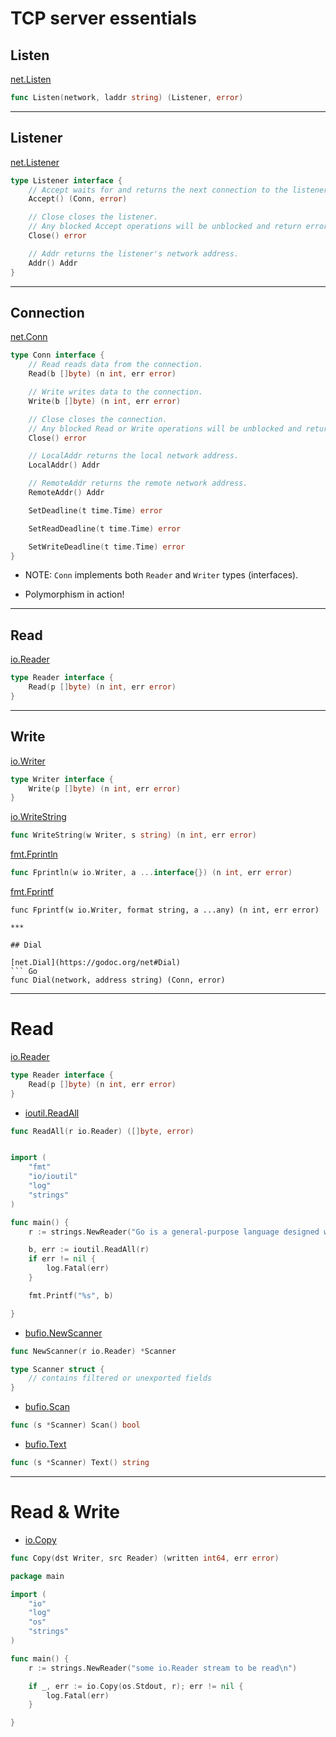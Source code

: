 # TCP server essentials

## Listen
 
[net.Listen](https://godoc.org/net#Listen)
``` Go
func Listen(network, laddr string) (Listener, error)
```

***

## Listener

[net.Listener](https://godoc.org/net#Listener)
``` Go
type Listener interface {
    // Accept waits for and returns the next connection to the listener.
    Accept() (Conn, error)

    // Close closes the listener.
    // Any blocked Accept operations will be unblocked and return errors.
    Close() error

    // Addr returns the listener's network address.
    Addr() Addr
}
```

***

## Connection

[net.Conn](https://godoc.org/net#Conn)
``` Go
type Conn interface {
    // Read reads data from the connection.
    Read(b []byte) (n int, err error)

    // Write writes data to the connection.
    Write(b []byte) (n int, err error)

    // Close closes the connection.
    // Any blocked Read or Write operations will be unblocked and return errors.
    Close() error

    // LocalAddr returns the local network address.
    LocalAddr() Addr

    // RemoteAddr returns the remote network address.
    RemoteAddr() Addr

    SetDeadline(t time.Time) error

    SetReadDeadline(t time.Time) error

    SetWriteDeadline(t time.Time) error
}
```

* NOTE: `Conn` implements both `Reader` and `Writer` types (interfaces). 

* Polymorphism in action!

***

## Read

[io.Reader](https://pkg.go.dev/io#Reader)
```Go
type Reader interface {
	Read(p []byte) (n int, err error)
}
```
***

## Write
[io.Writer](https://pkg.go.dev/io#Writer)
```Go
type Writer interface {
	Write(p []byte) (n int, err error)
}
```

[io.WriteString](https://godoc.org/io#WriteString)
``` Go
func WriteString(w Writer, s string) (n int, err error)
```

[fmt.Fprintln](https://godoc.org/fmt#Fprintln)
``` Go
func Fprintln(w io.Writer, a ...interface{}) (n int, err error)
```

[fmt.Fprintf](https://pkg.go.dev/fmt#Fprintf)
```
func Fprintf(w io.Writer, format string, a ...any) (n int, err error)

***

## Dial

[net.Dial](https://godoc.org/net#Dial)
``` Go
func Dial(network, address string) (Conn, error)
```

***

# Read

[io.Reader](https://pkg.go.dev/io#Reader)
```Go
type Reader interface {
	Read(p []byte) (n int, err error)
}
```

- [ioutil.ReadAll](https://godoc.org/io/ioutil#ReadAll)
``` Go
func ReadAll(r io.Reader) ([]byte, error)
```
``` Go

import (
	"fmt"
	"io/ioutil"
	"log"
	"strings"
)

func main() {
	r := strings.NewReader("Go is a general-purpose language designed with systems programming in mind.")

	b, err := ioutil.ReadAll(r)
	if err != nil {
		log.Fatal(err)
	}

	fmt.Printf("%s", b)

}
```
- [bufio.NewScanner](https://godoc.org/bufio#NewScanner)
``` Go
func NewScanner(r io.Reader) *Scanner
```
``` Go
type Scanner struct {
	// contains filtered or unexported fields
}
```
- [bufio.Scan](https://godoc.org/bufio#Scanner.Scan)
``` Go
func (s *Scanner) Scan() bool
```

- [bufio.Text](https://godoc.org/bufio#Scanner.Text)
``` Go
func (s *Scanner) Text() string
```

***

# Read & Write

- [io.Copy](https://godoc.org/io#Copy)
``` GO
func Copy(dst Writer, src Reader) (written int64, err error)
```
``` Go
package main

import (
	"io"
	"log"
	"os"
	"strings"
)

func main() {
	r := strings.NewReader("some io.Reader stream to be read\n")

	if _, err := io.Copy(os.Stdout, r); err != nil {
		log.Fatal(err)
	}

}
```
